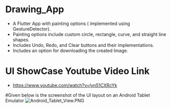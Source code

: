 # Drawing_App
- A Flutter App with painting options ( implemented using GestureDetector). 
- Painting options include custom circle, rectangle, curve, and straight line shapes.
- Includes Undo, Redo, and Clear buttons and their implementations.
- Includes an option for downloading the created Image.

# UI ShowCase Youtube Video Link
- https://www.youtube.com/watch?v=lyn51CXRcYk

#Given below is the screenshot of the UI layout on an Android Tablet Emulator 
![Android_Tablet_View.PNG](..%2FDownloads%2FAndroid_Tablet_View.PNG)
